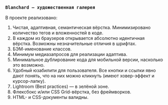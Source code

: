 ### `Blanchard — художественная галерея`

В проекте реализовано:

1) Чистая, адаптивная, семантическая вёрстка. Минимизировано количество тегов и вложенностей в коде.
2) В каждом из браузеров открывается абсолютно идентичная вёрстка. Возможны незначительные отличия в шрифтах.
3) БЭМ-именование классов.
4) Минимум медиазапросов для реализации адаптива.
5) Минимальное дублирование кода для мобильной версии, насколько это возможно.
6) Удобный юзабилити для пользователя. Все кнопки и ссылки явно дают понять, что на них можно кликнуть (имеют ховер-эффект и курсор-лапку).
7) Lightroom (Best practices) — в зелёной зоне.
8) Флексбокс и/или CSS Grid-вёрстка, без фреймворков.
9) HTML- и CSS-документы валидны.
